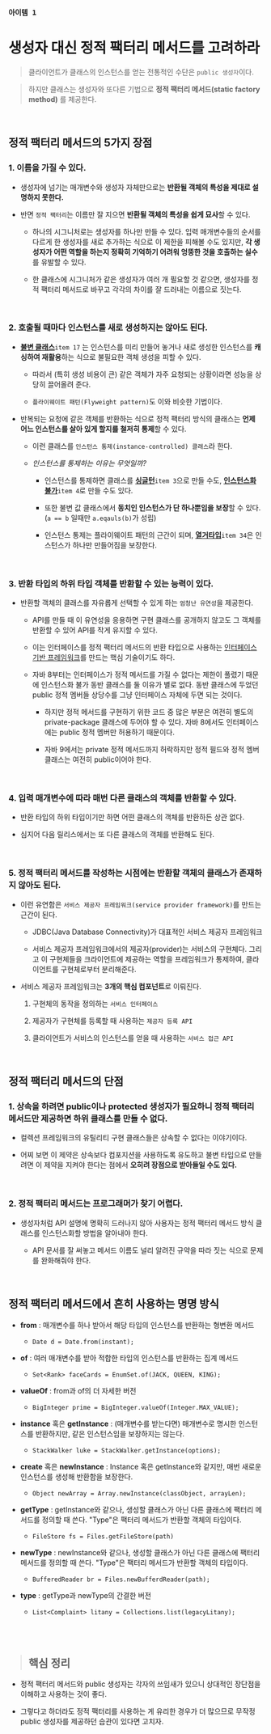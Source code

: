 ### `아이템 1`

# 생성자 대신 정적 팩터리 메서드를 고려하라

> 클라이언트가 클래스의 인스턴스를 얻는 전통적인 수단은 `public 생성자`이다.

> 하지만 클래스는 생성자와 또다른 기법으로 **정적 팩터리 메서드(static factory method)** 를 제공한다.

<br>

## 정적 팩터리 메서드의 5가지 장점

### 1. 이름을 가질 수 있다.

- 생성자에 넘기는 매개변수와 생성자 자체만으로는 **반환될 객체의 특성을 제대로 설명하지 못한다.**
- 반면 `정적 팩터리`는 이름만 잘 지으면 **반환될 객체의 특성을 쉽게 묘사**할 수 있다.

    - 하나의 시그니처로는 생성자를 하나만 만들 수 있다. 입력 매개변수들의 순서를 다르게 한 생성자를 새로 추가하는 식으로 이 제한을 피해볼 수도 있지만, **각 생성자가 어떤 역할을 하는지 정확히 기억하기 어려워 엉뚱한 것을 호출하는 실수**를 유발할 수 있다.
  
    - 한 클래스에 시그니처가 같은 생성자가 여러 개 필요할 것 같으면, 생성자를 정적 팩터리 메서드로 바꾸고 각각의 차이를 잘 드러내는 이름으로 짓는다.

<br>

### 2. 호출될 때마다 인스턴스를 새로 생성하지는 않아도 된다.

- [**불변 클래스**](https://github.com/june0122/TIL/blob/master/JAVA/EffectiveJava/item%2017%20-%20immutable%20class.md)`item 17` 는 인스턴스를 미리 만들어 놓거나 새로 생성한 인스턴스를 **캐싱하여 재활용**하는 식으로 불필요한 객체 생성을 피할 수 있다.

    - 따라서 (특히 생성 비용이 큰) 같은 객체가 자주 요청되는 상황이라면 성능을 상당히 끌어올려 준다.

    - `플라이웨이트 패턴(Flyweight pattern)`도 이와 비슷한 기법이다.

- 반복되는 요청에 같은 객체를 반환하는 식으로 정적 팩터리 방식의 클래스는 **언제 어느 인스턴스를 살아 있게 할지를 철저히 통제**할 수 있다.

    - 이런 클래스를 `인스턴스 통제(instance-controlled) 클래스`라 한다.

    - *인스턴스를 통제하는 이유는 무엇일까?*

        - 인스턴스를 통제하면 클래스를 [**싱글턴**]()`item 3`으로 만들 수도, [**인스턴스화 불가**]()`item 4`로 만들 수도 있다.

        - 또한 불변 값 클래스에서 **동치인 인스턴스가 단 하나뿐임을 보장**할 수 있다. (`a == b` 일때만 `a.eqauls(b)`가 성립)

        - 인스턴스 통제는 플라이웨이트 패턴의 근간이 되며, [**열거타입**]()`item 34`은 인스턴스가 하나만 만들어짐을 보장한다.

<br>

### 3. 반환 타입의 하위 타입 객체를 반환할 수 있는 능력이 있다.

- 반환할 객체의 클래스를 자유롭게 선택할 수 있게 하는 `엄청난 유연성`을 제공한다.

    - API를 만들 때 이 유연성을 응용하면 구현 클래스를 공개하지 않고도 그 객체를 반환할 수 있어 API를 작게 유지할 수 있다.

    - 이는 인터페이스를 정적 팩터리 메서드의 반환 타입으로 사용하는 [인터페이스 기반 프레임워크]()를 만드는 핵심 기술이기도 하다.

    - 자바 8부터는 인터페이스가 정적 메서드를 가질 수 없다는 제한이 풀렸기 때문에 인스턴스화 불가 동반 클래스를 둘 이유가 별로 없다. 동반 클래스에 두었던 public 정적 멤버들 상당수를 그냥 인터페이스 자체에 두면 되는 것이다.

        - 하지만 정적 메서드를 구현하기 위한 코드 중 많은 부분은 여전히 별도의 private-package 클래스에 두어야 할 수 있다. 자바 8에서도 인터페이스에는 public 정적 멤버만 허용하기 때문이다.

        - 자바 9에서는 private 정적 메서드까지 허락하지만 정적 필드와 정적 멤버 클래스는 여전히 public이어야 한다.
  
  <br>

### 4. 입력 매개변수에 따라 매번 다른 클래스의 객체를 반환할 수 있다.

- 반환 타입의 하위 타입이기만 하면 어떤 클래스의 객체를 반환하든 상관 없다.

- 심지어 다음 릴리스에서는 또 다른 클래스의 객체를 반환해도 된다.


<br>

### 5. 정적 팩터리 메서드를 작성하는 시점에는 반환할 객체의 클래스가 존재하지 않아도 된다.

- 이런 유연함은 `서비스 제공자 프레임워크(service provider framework)`를 만드는 근간이 된다.

    - JDBC(Java Database Connectivity)가 대표적인 서비스 제공자 프레임워크

    - 서비스 제공자 프레임워크에서의 제공자(provider)는 서비스의 구현체다. 그리고 이 구현체들을 크라이언트에 제공하는 역할을 프레임워크가 통제하여, 클라이언트를 구현체로부터 분리해준다.

- 서비스 제공자 프레임워크는 **3개의 핵심 컴포넌트**로 이뤄진다.

    1. 구현체의 동작을 정의하는 `서비스 인터페이스`
    
    2. 제공자가 구현체를 등록할 때 사용하는 `제공자 등록 API`
    
    3. 클라이언트가 서비스의 인스턴스를 얻을 때 사용하는 `서비스 접근 API` 

<br>

## 정적 팩터리 메서드의 단점

### 1. 상속을 하려면 public이나 protected 생성자가 필요하니 정적 팩터리 메서드만 제공하면 하위 클래스를 만들 수 없다.

- 컬렉션 프레임워크의 유틸리티 구현 클래스들은 상속할 수 없다는 이야기이다.

- 어찌 보면 이 제약은 상속보다 컴포지션을 사용하도록 유도하고 불변 타입으로 만들려면 이 제약을 지켜야 한다는 점에서 **오히려 장점으로 받아들일 수도 있다.**

<br>

### 2. 정적 팩터리 메서드는 프로그래머가 찾기 어렵다.

- 생성자처럼 API 설명에 명확히 드러나지 않아 사용자는 정적 팩터리 메서드 방식 클래스를 인스턴스화할 방법을 알아내야 한다.

    - API 문서를 잘 써놓고 메서드 이름도 널리 알려진 규약을 따라 짓는 식으로 문제를 완화해줘야 한다.

<br>

## 정적 팩터리 메서드에서 흔히 사용하는 명명 방식

- **from** : 매개변수를 하나 받아서 해당 타입의 인스턴스를 반환하는 형변환 메서드

    - `Date d = Date.from(instant);`

- **of** : 여러 매개변수를 받아 적합한 타입의 인스턴스를 반환하는 집계 메서드
    
    - `Set<Rank> faceCards = EnumSet.of(JACK, QUEEN, KING);`

- **valueOf** : from과 of의 더 자세한 버전

    - `BigInteger prime = BigInteger.valueOf(Integer.MAX_VALUE);`

- **instance** 혹은 **getInstance** : (매개변수를 받는다면) 매개변수로 명시한 인스턴스를 반환하지만, 같은 인스턴스임을 보장하지는 않는다.

    - `StackWalker luke = StackWalker.getInstance(options);`

- **create** 혹은 **newInstance** : Instance 혹은 getInstance와 같지만, 매번 새로운 인스턴스를 생성해 반환함을 보장한다.

    - `Object newArray = Array.newInstance(classObject, arrayLen);`

- **getType** : getInstance와 같으나, 생성할 클래스가 아닌 다른 클래스에 팩터리 메서드를 정의할 때 쓴다. "Type"은 팩터리 메서드가 반환할 객체의 타입이다.

    - `FileStore fs = Files.getFileStore(path)`

- **newType** : newInstance와 같으나, 생성할 클래스가 아닌 다른 클래스에 팩터리 메서드를 정의할 때 쓴다. "Type"은 팩터리 메서드가 반환할 객체의 타입이다.

    - `BufferedReader br = Files.newBufferdReader(path);`

- **type** : getType과 newType의 간결한 버전

    - `List<Complaint> litany = Collections.list(legacyLitany);`

<br>
<br>

> ## 핵심 정리

- 정적 팩터리 메서드와 public 생성자는 각자의 쓰임새가 있으니 상대적인 장단점을 이해하고 사용하는 것이 좋다.

- 그렇다고 하더라도 정적 팩터리를 사용하는 게 유리한 경우가 더 많으므로 무작정 public 생성자를 제공하던 습관이 있다면 고치자.
